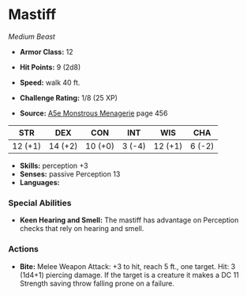 # Mastiff

*Medium* *Beast*

- **Armor Class:** 12
- **Hit Points:** 9 (2d8)
- **Speed:** walk 40 ft.

- **Challenge Rating:** 1/8 (25 XP)
- **Source:** [A5e Monstrous Menagerie](https://enpublishingrpg.com/products/level-up-monstrous-menagerie-a5e) page 456

| STR | DEX | CON | INT | WIS | CHA |
| --- | --- | --- | --- | --- | --- |
| 12 (+1) | 14 (+2) | 10 (+0) | 3 (-4) | 12 (+1) | 6 (-2) |

- **Skills:** perception +3
- **Senses:** passive Perception 13
- **Languages:** 

### Special Abilities

- **Keen Hearing and Smell:** The mastiff has advantage on Perception checks that rely on hearing and smell.

### Actions

- **Bite:** Melee Weapon Attack: +3 to hit, reach 5 ft., one target. Hit: 3 (1d4+1) piercing damage. If the target is a creature  it makes a DC 11 Strength saving throw  falling prone on a failure.


